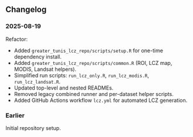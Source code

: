 ## Changelog

### 2025-08-19
Refactor:
- Added `greater_tunis_lcz_repo/scripts/setup.R` for one-time dependency install.
- Added `greater_tunis_lcz_repo/scripts/common.R` (ROI, LCZ map, MODIS, Landsat helpers).
- Simplified run scripts: `run_lcz_only.R`, `run_lcz_modis.R`, `run_lcz_landsat.R`.
- Updated top-level and nested READMEs.
- Removed legacy combined runner and per-dataset helper scripts.
- Added GitHub Actions workflow `lcz.yml` for automated LCZ generation.

### Earlier
Initial repository setup.
